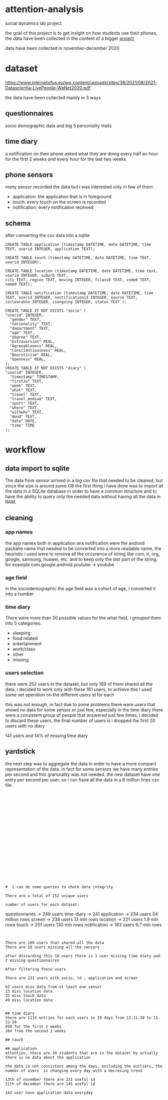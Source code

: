 # attention-analysis
social dynamics lab project

the goal of this project is to get insight on how students use their phones, the data have been collected in the context of a bigger [project](https://www.internetofus.eu/)

data have been collected in november-december 2020


# dataset 

https://www.internetofus.eu/wp-content/uploads/sites/38/2021/08/2021-Datascientia-LivePeople-WeNet2020.pdf

the data have been collected mainly in 3 ways 
## questionnaires 
socio demographic data and big 5 personality traits 

## time diary 
a notification on their phone asked what they are doing every half an hour for the first 2 weeks and every hour for the last two weeks 

##  phone sensors 
many sensor recorded the data but i was interested only in few of them:

- application: the application that is in foreground
- touch: every touch on the screen is recorded 
- notification: every notification received  




## schema  
after converting the csv data into a sqlite 

```
CREATE TABLE application (timestamp DATETIME, date DATETIME, time TEXT, userid INTEGER, application TEXT);

CREATE TABLE touch (timestamp DATETIME, date DATETIME, time TEXT, userid INTEGER);

CREATE TABLE location (timestamp DATETIME, date DATETIME, time text, userid INTEGER, suburb TEXT, 
city TEXT, region TEXT, moving INTEGER, fclass0 TEXT, code0 TEXT, name0 TEXT);

CREATE TABLE notification (timestamp DATETIME, date DATETIME, time TEXT, userid INTEGER, nontificationid INTEGER, source TEXT, isclearable INTEGER, isongoing INTEGER, status TEXT );

CREATE TABLE IF NOT EXISTS "socio" (
"userid" INTEGER,
  "gender" TEXT,
  "nationality" TEXT,
  "department" TEXT,
  "age" TEXT,
  "degree" TEXT,
  "Extraversion" REAL,
  "Agreeableness" REAL,
  "Conscientiousness" REAL,
  "Neuroticism" REAL,
  "Openness" REAL,
);
CREATE TABLE IF NOT EXISTS "diary" (
"userid" INTEGER,
  "timestamp" TIMESTAMP,
  "first2w" TEXT,
  "week" TEXT,
  "what" TEXT,
  "travel" TEXT,
  "travel_medium" TEXT,
  "sport" TEXT,
  "where" TEXT,
  "withwho" TEXT,
  "mood" TEXT,
  "date" DATE,
  "time" TIME
);

```


# workflow 

## data import to sqlite
The data from sensor arrived in a big csv file that needed to be cleaned, but since the size is around some GB the first thing i have done was to import all the data in a SQLite database in order to have a common structure and to have the ability to query only the needed data without having all the data in RAM.

## cleaning

### app names 
the app names both in application ans notification were the android packahe name that needed to be converted into a more readable name, the heuristic i used were to remove all the occurence of string like  com, it, org, google, samsung, huawei, etc. and to keep only the last part of the string, for example com.google.android.youtube -> youtube

### age field 
in the sociodemographic the age field was a cohort of age, i converted it into a number

### time diary
There were more than 30 possible values for the what field, i grouped them into 5 categories:
- sleeping 
- food related 
- entertainment
- work/class 
- other
- missing

### users selection 

there were 252 users in the dataset, but only 169 of them shared all the data, i decided to work only with these 161 users, to achieve this I used some set operation on the different users id for each

this was not enough, in fact due to some problems there were users that showd no data for some sensor or just few, especially in the time diary there were a consistent group of people that answered just few times, i decided to discard these users, the final number of users is
i dropped the first 20 users with no diary 

141 users and 14% of missing time diary 

## yardstick 
the next step was to aggregate the data in order to have a more compact representation of the data. in fact for some sensors we have many entries per second and this granurality was not needed. the new dataset have one entry per second per user, so i can have all the data in a 8 million lines csv file.

```





















#  i can do some queries to check data integrity 

There are a total of 252 unique users 

number of users for each dataset: 
```
questionnaries -> 249 users 
time-diary     -> 241 
application    -> 234 users 54 million rows
screen         -> 234 users 13 mln rows
location       -> 221 users 1.9 mln rows
touch          -> 201 users 130 mln rows 
notification   -> 183 users 6.7 mln rows
```


There are 169 users that shared all the data 
There are 18 users missing all the sensors 

after discarding this 18 users there is 1 user missing time diary and 2 missing questionnaires 

After filtering these users

There are 231 users with socio, td , application and screen 

62 users miss data from at least one sensor 
13 miss location data 
33 miss touch data 
49 miss location data 


## time diary 
there are 1114 entries for each users in 29 days from 13-11-20 to 11-12-20 
850 for the first 2 weeks
264 from the second 2 weeks

## touch

## application 
attention, there are 34 students that are in the dataset by actually there is no data about the application 

the data is not consistent among the days, excluding the outliers, the numebr of users  is changing every day with a decresing trend

13th of november there are 221 useful id
11th of december there are 145 useful id 

142 user have application data everyday 






